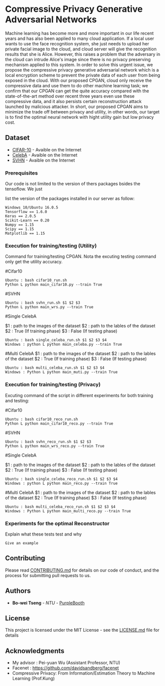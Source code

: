# Compressive Privacy Generative Adversarial Networks

Machine learning has become more and more important in our life recent years and has also been applied to many cloud application. If a local user wants to use the face recognition system, she just needs to upload her private facial image to the cloud, and cloud server will give the recognition results that she is Alice. However, this raises a problem that the adversary in the cloud can intrude Alice's image since there is no privacy preserving mechanism applied to this system. In order to solve this urgent issue, we propose the compressive privacy generative adversarial network which is a local encryption scheme to prevent the private data of each user from being exposed in the cloud. With our proposed CPGAN, cloud only receive the compressive data and use them to do other machine learning task; we confirm that our CPGAN can get the quite accuracy compared with the state-of-the-art method over recent three years even use these compressive data, and it also persists certain reconstruction attack launched by malicious attacker. In short, our proposed CPGAN aims to minimize the trade off between privacy and utility, in other words, our target is to find the optimal neural network with hight utility gain but low privacy cost. 

## Dataset

* [CIFAR-10](https://www.cs.toronto.edu/~kriz/cifar.html) - Avaible on the Internet
* [CelebA](http://mmlab.ie.cuhk.edu.hk/projects/CelebA.html) - Avaible on the Internet
* [SVHN](http://ufldl.stanford.edu/housenumbers/) - Avaible on the Internet

### Prerequisites
Our code is not limited to the version of thers packages bsides the tensoflow. We just

list the version of the packages installed in our server as follow: 
```
Windows 10/Ubuntu 16.0.5 
Tensorflow == 1.6.0 
Keras == 2.0.5
Scikit-Learn == 0.20
Numpy == 1.15
Scipy == 1.15
Matplotlib == 1.15
```

### Execution for training/testing (Utility)

Command for training/testing CPGAN. Nota the excuting testing command only get the utility accuracy. 

#Cifar10
```
Ubuntu : bash cifar10_run.sh 
Python L python main_cifar10.py --train True 
```

#SVHN
```
Ubuntu : bash svhn_run.sh $1 $2 $3
Python L python main_wrs.py --train True 
```

#Single CelebA

$1 : path to the images of the dataset
$2 : path to the lables of the dataset
$2 : True (If training phase)
$3 : False (If testing phase)
```
Ubuntu : bash single_celeba_run.sh $1 $2 $3 $4
Windows : python L python main_celeba.py --train True 
```

#Multi CelebA
$1 : path to the images of the dataset
$2 : path to the lables of the dataset
$2 : True (If training phase)
$3 : False (If testing phase)
```
Ubuntu : bash multi_celeba_run.sh $1 $2 $3 $4
Windows : Python L python main_muti.py --train True 
```

### Execution for training/testing (Privacy)

Excuting command of the script in different experiments for both training and testing:

#Cifar10
```
Ubuntu : bash cifar10_reco_run.sh 
Python L python main_cifar10_reco.py --train True 
```

#SVHN
```
Ubuntu : bash svhn_reco_run.sh $1 $2 $3
Python L python main_wrs_reco.py --train True 
```

#Single CelebA

$1 : path to the images of the dataset
$2 : path to the lables of the dataset
$2 : True (If training phase)
$3 : False (If testing phase)
```
Ubuntu : bash single_celeba_reco_run.sh $1 $2 $3 $4
Windows : python L python main_reco.py --train True 
```

#Multi CelebA
$1 : path to the images of the dataset
$2 : path to the lables of the dataset
$2 : True (If training phase)
$3 : False (If testing phase)
```
Ubuntu : bash multi_celeba_reco_run.sh $1 $2 $3 $4
Windows : Python L python main_multi_reco.py --train True 
```


### Experiments for the optimal Reconstructor 

Explain what these tests test and why

```
Give an example
```

## Contributing

Please read [CONTRIBUTING.md](https://gist.github.com/PurpleBooth/b24679402957c63ec426) for details on our code of conduct, and the process for submitting pull requests to us.


## Authors

* **Bo-wei Tseng** - *NTU* - [PurpleBooth](https://github.com/R06942098)


## License

This project is licensed under the MIT License - see the [LICENSE.md](LICENSE.md) file for details

## Acknowledgments

* My advisor : Pei-yuan Wu (Assistant Professor, NTU)
* Facenet : https://github.com/davidsandberg/facenet
* Compressive Privacy: From Information\/Estimation Theory to Machine Learning (Prof.Kung)
